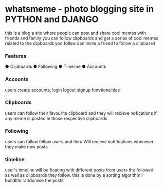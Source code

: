 # whatsmeme - photo blogging site in PYTHON and DJANGO 

this is a blog a site where people can post and share cool memes with friends and family
you can follow clipboards and get a series of cool memes related to the clipboards yoo follow
can invite a friend to follow a clipboard
### Features
● Clipboards
● Following
● Timeline
● Accounts

### Accounts
users create accounts, login logout signup funvtionalities 

### Clipboards
users can follow their favourite clipboard and they will recieve nofications if any meme is posted in those respective clipboards 

### Following
users can follow fellow users and theu Will recieve notifications whenever they make new posts


### timeline
user's timeline will be floating with different posts from users the followed as well as clipboards they follow. this is done by a sorting algorithm i buildbto randomise the posts
